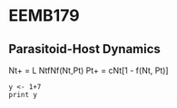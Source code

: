 # EEMB179
## Parasitoid-Host Dynamics

Nt+ = L NtfNf(Nt,Pt)
Pt+ = cNt[1 - f(Nt, Pt)] 

```{r}
y <- 1+7
print y
```

